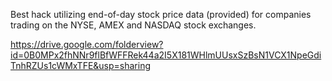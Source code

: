 Best hack utilizing end-of-day stock price data (provided) for companies trading on the NYSE, AMEX and NASDAQ stock exchanges.

https://drive.google.com/folderview?id=0B0MPx2fhNNr9flBfWFFRek44a2I5X181WHlmUUsxSzBsN1VCX1NpeGdiTnhRZUs1cWMxTFE&usp=sharing

